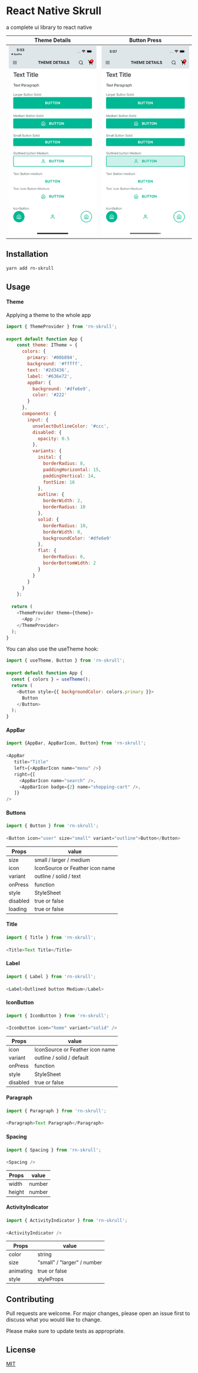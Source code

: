 # React Native Skrull


a complete ui library to react native

| Theme Details      | Button Press     |
|------------|-------------|
| <img src="./examples/assets/example.png" width="250"> | <img src="./examples/assets/example2.png" width="250"> |

## Installation

```bash
yarn add rn-skrull
```

## Usage


#### Theme
Applying a theme to the whole app

```javascript
import { ThemeProvider } from 'rn-skrull';

export default function App {
    const theme: ITheme = {
      colors: {
        primary: '#00b894',
        background: '#fffff',
        text: '#2d3436',
        label: '#636e72',
        appBar: {
          background: '#dfe6e9',
          color: '#222'
        }
      },
      components: {
        input: {
          unselectOutlineColor: '#ccc',
          disabled: {
            opacity: 0.5
          },
          variants: {
            inital: {
              borderRadius: 8,
              paddingHorizontal: 15,
              paddingVertical: 14,
              fontSize: 16
            },
            outline: {
              borderWidth: 2,
              borderRadius: 10
            },
            solid: {
              borderRadius: 10,
              borderWidth: 0,
              backgroundColor: '#dfe6e9'
            },
            flat: {
              borderRadius: 0,
              borderBottomWidth: 2
            }
          }
        }
      }
    };

  return (
    <ThemeProvider theme={theme}>
      <App />
    </ThemeProvider>
  );
}
```

You can also use the useTheme hook:
```javascript
import { useTheme, Button } from 'rn-skrull';

export default function App {
  const { colors } = useTheme();
  return (
    <Button style={{ backgroundColor: colors.primary }}>
      Button
    </Button>
  );
}
```


#### AppBar

```javascript
import {AppBar, AppBarIcon, Button} from 'rn-skrull';

<AppBar
   title="Title"
   left={<AppBarIcon name="menu" />}
   right={[
     <AppBarIcon name="search" />,
     <AppBarIcon badge={2} name="shopping-cart" />,
   ]}
/>
```

#### Buttons
```javascript
import { Button } from 'rn-skrull';

<Button icon="user" size="small" variant="outline">Button</Button>

```
| Props |    value       |
|------------|-------------|
| size |    small / larger / medium |
| icon |    IconSource or Feather icon name |
| variant |    outline / solid / text |
| onPress |   function |
| style |   StyleSheet |
| disabled |  true or false |
| loading |   true or false |

#### Title
```javascript
import { Title } from 'rn-skrull';

<Title>Text Title</Title>

```

#### Label
```javascript
import { Label } from 'rn-skrull';

<Label>Outlined button Medium</Label>

```

#### IconButton
```javascript
import { IconButton } from 'rn-skrull';

<IconButton icon="home" variant="solid" />
```
| Props |    value       |
|------------|-------------|
| icon |    IconSource or Feather icon name |
| variant |    outline / solid / default |
| onPress |   function |
| style |   StyleSheet |
| disabled |  true or false |

#### Paragraph
```javascript
import { Paragraph } from 'rn-skrull';

<Paragraph>Text Paragraph</Paragraph>
```

#### Spacing
```javascript
import { Spacing } from 'rn-skrull';

<Spacing />
```
| Props |    value       |
|------------|-------------|
| width |    number |
| height |    number |

#### ActivityIndicator
```javascript
import { ActivityIndicator } from 'rn-skrull';

<ActivityIndicator />
```
| Props |    value       |
|------------|-------------|
| color |    string |
| size |    "small" / "larger" / number  |
| animating |    true or false |
| style |   styleProps |

## Contributing
Pull requests are welcome. For major changes, please open an issue first to discuss what you would like to change.

Please make sure to update tests as appropriate.

## License
[MIT](https://choosealicense.com/licenses/mit/)
